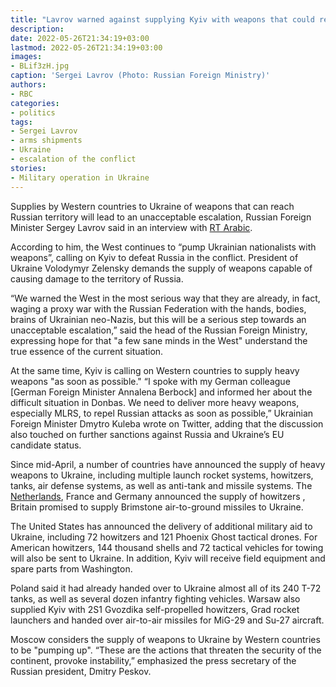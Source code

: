 ```yaml
---
title: "Lavrov warned against supplying Kyiv with weapons that could reach Russia"
description: 
date: 2022-05-26T21:34:19+03:00
lastmod: 2022-05-26T21:34:19+03:00
images:
- BLif3zH.jpg
caption: 'Sergei Lavrov (Photo: Russian Foreign Ministry)'
authors:
- RBC
categories:
- politics
tags:
- Sergei Lavrov
- arms shipments
- Ukraine
- escalation of the conflict
stories:
- Military operation in Ukraine
---
```


Supplies by Western countries to Ukraine of weapons that can reach Russian territory will lead to an unacceptable escalation, Russian Foreign Minister Sergey Lavrov said in an interview with [RT Arabic](https://arabic.rt.com/live/).

According to him, the West continues to “pump Ukrainian nationalists with weapons”, calling on Kyiv to defeat Russia in the conflict. President of Ukraine Volodymyr Zelensky demands the supply of weapons capable of causing damage to the territory of Russia.

“We warned the West in the most serious way that they are already, in fact, waging a proxy war with the Russian Federation with the hands, bodies, brains of Ukrainian neo-Nazis, but this will be a serious step towards an unacceptable escalation,” said the head of the Russian Foreign Ministry, expressing hope for that "a few sane minds in the West" understand the true essence of the current situation.

At the same time, Kyiv is calling on Western countries to supply heavy weapons "as soon as possible." “I spoke with my German colleague [German Foreign Minister Annalena Berbock] and informed her about the difficult situation in Donbas. We need to deliver more heavy weapons, especially MLRS, to repel Russian attacks as soon as possible,” Ukrainian Foreign Minister Dmytro Kuleba wrote on Twitter, adding that the discussion also touched on further sanctions against Russia and Ukraine’s EU candidate status.

Since mid-April, a number of countries have announced the supply of heavy weapons to Ukraine, including multiple launch rocket systems, howitzers, tanks, air defense systems, as well as anti-tank and missile systems. The [Netherlands](https://www.forbes.com/sites/sebastienroblin/2022/04/21/the-dutch-are-sending-huge-german-armored-howitzers-to-ukraine/?sh=1073da639380), France and Germany announced the supply of howitzers , Britain promised to supply Brimstone air-to-ground missiles to Ukraine.

The United States has announced the delivery of additional military aid to Ukraine, including 72 howitzers and 121 Phoenix Ghost tactical drones. For American howitzers, 144 thousand shells and 72 tactical vehicles for towing will also be sent to Ukraine. In addition, Kyiv will receive field equipment and spare parts from Washington.

Poland said it had already handed over to Ukraine almost all of its 240 T-72 tanks, as well as several dozen infantry fighting vehicles. Warsaw also supplied Kyiv with 2S1 Gvozdika self-propelled howitzers, Grad rocket launchers and handed over air-to-air missiles for MiG-29 and Su-27 aircraft.

Moscow considers the supply of weapons to Ukraine by Western countries to be "pumping up". “These are the actions that threaten the security of the continent, provoke instability,” emphasized the press secretary of the Russian president, Dmitry Peskov.